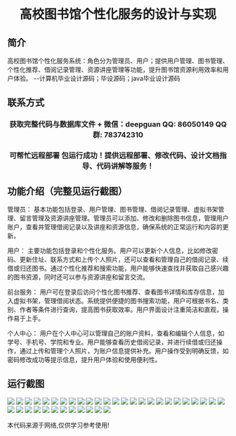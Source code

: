 <p><h1 align="center">高校图书馆个性化服务的设计与实现</h1></p>

## 简介
高校图书馆个性化服务系统：角色分为管理员、用户；提供用户管理、图书管理、个性化推荐、借阅记录管理、资源讲座管理等功能，提升图书馆资源利用效率和用户体验。    --计算机毕业设计源码；毕设源码；java毕业设计源码


## 联系方式
<p><h3 align="center">获取完整代码与数据库文件 + 微信：deepguan QQ: 86050149 QQ群: 783742310</h3></p>
<p><h3 align="center">可帮忙远程部署 包运行成功！提供远程部署、修改代码、设计文档指导、代码讲解等服务！</h3></p>

## 功能介绍（完整见运行截图）
管理员： 基本功能包括登录、用户管理、图书管理、借阅记录管理、虚拟书架管理、留言管理及资源讲座管理。管理员可以添加、修改和删除图书信息，管理用户账户，查看并管理借阅记录以及讲座和资源信息，确保系统的正常运行和内容的更新。

用户： 主要功能包括登录和个性化服务。用户可以更新个人信息，比如修改密码、更新住址、联系方式和上传个人照片，还可以查看和管理自己的借阅记录、续借或归还图书。通过个性化推荐和搜索功能，用户能够快速查找并获取自己感兴趣的图书资源，同时还可以参与资源讲座和留言交流。

前台服务： 用户可在登录后访问个性化图书推荐、查看图书详情和库存信息，加入虚拟书架，管理借阅状态。系统提供便捷的图书搜索功能，用户可根据书名、类别、作者等条件进行查询，提高图书获取效率。用户界面设计注重简洁和直观，操作易于上手。

个人中心： 用户在个人中心可以管理自己的账户资料，查看和编辑个人信息，如学号、手机号、学院和专业。用户能够查看历史借阅记录，并进行续借或归还操作，通过上传和管理个人照片，为账户信息提供补充。用户操作受到明确反馈，如密码修改成功等提示信息，提升用户体验和使用便利性。


## 运行截图
![](img/001.jpg)
![](img/002.jpg)
![](img/003.jpg)
![](img/004.jpg)
![](img/005.jpg)
![](img/006.jpg)
![](img/007.jpg)
![](img/008.jpg)
![](img/009.jpg)
![](img/010.jpg)
![](img/011.jpg)
![](img/012.jpg)
![](img/013.jpg)
![](img/014.jpg)
![](img/015.jpg)
![](img/016.jpg)
![](img/017.jpg)
![](img/018.jpg)
![](img/019.jpg)
![](img/020.jpg)
![](img/021.jpg)
![](img/022.jpg)
![](img/023.jpg)
![](img/024.jpg)
![](img/025.jpg)
![](img/026.jpg)
![](img/027.jpg)
![](img/028.jpg)
![](img/029.jpg)
![](img/030.jpg)
![](img/031.jpg)
![](img/032.jpg)
![](img/033.jpg)
![](img/034.jpg)
![](img/035.jpg)
![](img/036.jpg)
![](img/037.jpg)

<p>本代码来源于网络,仅供学习参考使用!</p>

